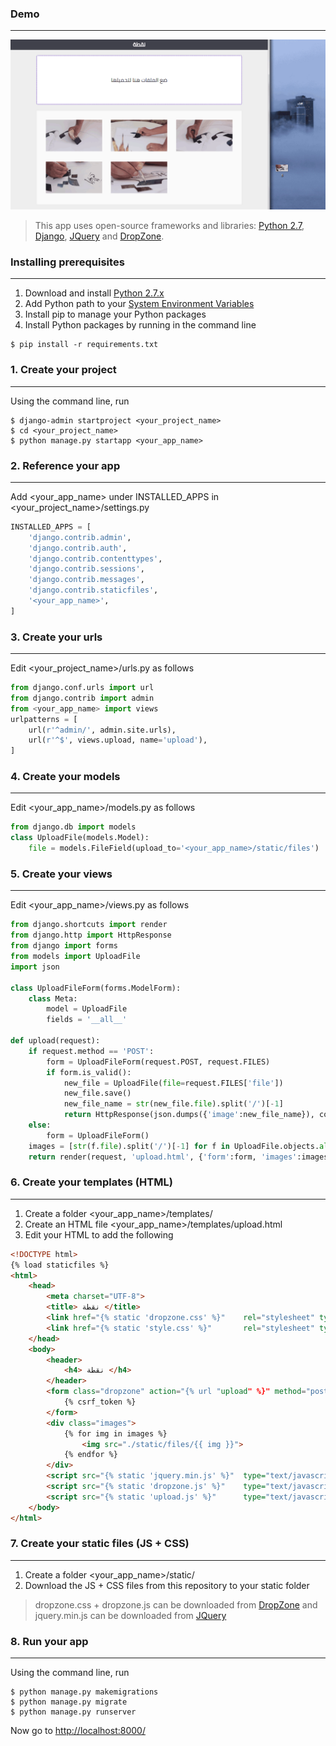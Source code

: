### Demo ###
------
![image](main/static/files/gif.gif)
> This app uses open-source frameworks and libraries: [Python 2.7](https://www.python.org/), [Django](https://www.djangoproject.com/), [JQuery](https://jquery.com/) and [DropZone](http://www.dropzonejs.com/).


### Installing prerequisites ###
------

1. Download and install [Python 2.7.x](https://www.python.org/downloads/)
2. Add Python path to your [System Environment Variables](http://www.aaronstannard.com/how-to-setup-a-proper-python-environment-on-windows/)
3. Install pip to manage your Python packages
4. Install Python packages by running in the command line
```
$ pip install -r requirements.txt
```


### 1. Create your project ###
------

Using the command line, run
```
$ django-admin startproject <your_project_name>
$ cd <your_project_name>
$ python manage.py startapp <your_app_name>
```


### 2. Reference your app  ###
------

Add <your_app_name> under INSTALLED_APPS in <your_project_name>/settings.py
```python
INSTALLED_APPS = [
    'django.contrib.admin',
    'django.contrib.auth',
    'django.contrib.contenttypes',
    'django.contrib.sessions',
    'django.contrib.messages',
    'django.contrib.staticfiles',
    '<your_app_name>',
]
```


### 3. Create your urls ###
------

Edit <your_project_name>/urls.py as follows
```python
from django.conf.urls import url
from django.contrib import admin
from <your_app_name> import views
urlpatterns = [
    url(r'^admin/', admin.site.urls),
    url(r'^$', views.upload, name='upload'),
]
```


### 4. Create your models ###
------

Edit <your_app_name>/models.py as follows
```python
from django.db import models
class UploadFile(models.Model):
    file = models.FileField(upload_to='<your_app_name>/static/files')
```


### 5. Create your views ###
------

Edit <your_app_name>/views.py as follows
```python
from django.shortcuts import render
from django.http import HttpResponse
from django import forms
from models import UploadFile
import json

class UploadFileForm(forms.ModelForm):
	class Meta:
		model = UploadFile
		fields = '__all__'

def upload(request):
	if request.method == 'POST':
		form = UploadFileForm(request.POST, request.FILES)
		if form.is_valid():
			new_file = UploadFile(file=request.FILES['file'])
			new_file.save()
			new_file_name = str(new_file.file).split('/')[-1]
			return HttpResponse(json.dumps({'image':new_file_name}), content_type="application/json")
	else:
		form = UploadFileForm()
	images = [str(f.file).split('/')[-1] for f in UploadFile.objects.all()]
	return render(request, 'upload.html', {'form':form, 'images':images})
```


### 6. Create your templates (HTML) ###
------

1. Create a folder <your_app_name>/templates/
2. Create an HTML file <your_app_name>/templates/upload.html
3. Edit your HTML to add the following
```html
<!DOCTYPE html>
{% load staticfiles %}
<html>
	<head>
		<meta charset="UTF-8">
		<title> نقطة </title>
		<link href="{% static 'dropzone.css' %}"  	rel="stylesheet" type="text/css" />
		<link href="{% static 'style.css' %}"  		rel="stylesheet" type="text/css" />
	</head>
	<body>
		<header>
			<h4> نقطة </h4>
		</header>
		<form class="dropzone" action="{% url "upload" %}" method="post" enctype="multipart/form-data">
			{% csrf_token %}
		</form>
		<div class="images">
			{% for img in images %}
				<img src="./static/files/{{ img }}">
			{% endfor %}
		</div>
		<script src="{% static 'jquery.min.js' %}" 	type="text/javascript"></script>
		<script src="{% static 'dropzone.js' %}" 	type="text/javascript"></script>
		<script src="{% static 'upload.js' %}" 		type="text/javascript"></script>
	</body>
</html>
```


### 7. Create your static files (JS + CSS) ###
------

1. Create a folder <your_app_name>/static/
2. Download the JS + CSS files from this repository to your static folder
> dropzone.css + dropzone.js can be downloaded from [DropZone](http://www.dropzonejs.com/) and 
> jquery.min.js can be downloaded from [JQuery](https://jquery.com/download/)


### 8. Run your app ###
------

Using the command line, run
```
$ python manage.py makemigrations
$ python manage.py migrate
$ python manage.py runserver
```
Now go to [http://localhost:8000/](http://localhost:8000/)